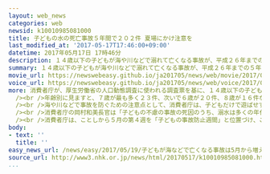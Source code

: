 ```yaml
---
layout: web_news
categories: web
newsid: k10010985081000
title: 子どもの水の死亡事故５年間で２０２件 夏場にかけ注意を
last_modified_at: '2017-05-17T17:46:00+09:00'
datetime: 2017年05月17日 17時46分
description: １４歳以下の子どもが海や川などで溺れて亡くなる事故が、平成２６年までの５年間に２０２件、起きていることがわかり、消費者庁は、これから事故が集中する夏場にかけて特に注意するよう呼びかけています。
summary: １４歳以下の子どもが海や川などで溺れて亡くなる事故が、平成２６年までの５年間に２０２件、起きていることがわかり、消費者庁は、これから事故が集中する夏場にかけて特に注意するよう呼びかけています。
movie_url: https://newswebeasy.github.io/ja201705/news/web/movie/2017/05/19/k10010985081000.mp4
voice_url: https://newswebeasy.github.io/ja201705/news/web/voice/2017/05/19/k10010985081000.mp3
more: 消費者庁が、厚生労働省の人口動態調査に使われる調査票を基に、１４歳以下の子どもが海や川、プールなどで溺れて亡くなった事故を調べたところ、平成２６年までの５年間で２０２件に上りました。<br
  /><br />年齢別に見ますと、７歳が最も多く２３件、次いで６歳が２０件、８歳が１６件など、より活動的になる５歳以上で特に多く起きています。また、事故は５月から９月にかけて集中し、最も多い８月は６１件、７月は４８件となっています。<br
  /><br />海や川などで事故を防ぐための注意点として、消費者庁は、子どもだけで遊ばせず必ず大人が付き添い、目を離さないようにすること、天候の変化に注意すること、ライフジャケットを着用することなどを挙げています。<br
  /><br />消費者庁の岡村和美長官は「子どもの不慮の事故の死因のうち、溺水は多くの年代で上位にある。特にこれからの時期は屋外での事故が多くなるので注意してほしい」と話しています。<br
  /><br />消費者庁は、ことしから５月の第４週を「子どもの事故防止週間」と位置づけ、ことしは水の事故を重点の１つとして今月２２日から２８日にかけて集中的に注意を呼びかけることにしています。
body:
- text: ''
  title: ''
easy_news_url: /news/easy/2017/05/19/子どもが海などで亡くなる事故は5月から増える/
source_url: http://www3.nhk.or.jp/news/html/20170517/k10010985081000.html
...
```

